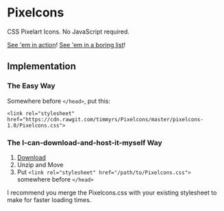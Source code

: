 # Pixelcons

CSS Pixelart Icons. No JavaScript required.

[See 'em in action](https://timmyrs.github.io/Pixelcons/)! [See 'em in a boring list](https://timmyrs.github.io/Pixelcons/cheatsheet.html)!

## Implementation

### The Easy Way

Somewhere before `</head>`, put this:

	<link rel="stylesheet" href="https://cdn.rawgit.com/timmyrs/Pixelcons/master/pixelcons-1.0/Pixelcons.css">

### The I-can-download-and-host-it-myself Way

1. [Download](https://github.com/timmyrs/Pixelcons/releases)
2. Unzip and Move
3. Put `<link rel="stylesheet" href="/path/to/Pixelcons.css">` somewhere before `</head>`

I recommend you merge the Pixelcons.css with your existing stylesheet to make for faster loading times.

